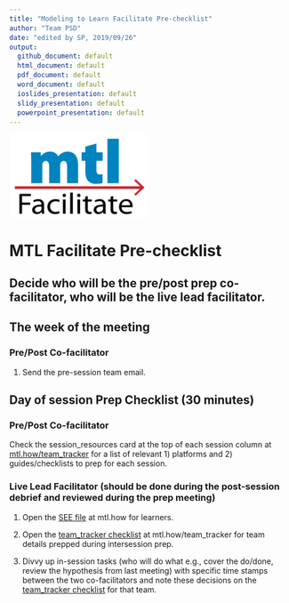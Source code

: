 ```yaml
---
title: "Modeling to Learn Facilitate Pre-checklist"
author: "Team PSD"
date: "edited by SP, 2019/09/26"
output: 
  github_document: default
  html_document: default
  pdf_document: default
  word_document: default
  ioslides_presentation: default
  slidy_presentation: default
  powerpoint_presentation: default
---
```


<img src = "https://github.com/lzim/teampsd/blob/teampsd_style/mtl_logo/mtl_facilitate_sq_sm.png"
     height = "150" width = "250">  

# MTL Facilitate Pre-checklist

## Decide who will be the pre/post prep co-facilitator, who will be the live lead facilitator.

## The week of the meeting 
### Pre/Post Co-facilitator 
1. Send the pre-session team email.

## Day of session Prep Checklist (30 minutes)  
### Pre/Post Co-facilitator
Check the session_resources card at the top of each session column at [mtl.how/team_tracker](mtl.how/team_tracker) for a list of relevant 1) platforms and 2) guides/checklists to prep for each session.

### Live Lead Facilitator (should be done during the post-session debrief and reviewed during the prep meeting)
1. Open the [SEE file](https://mtl.how) at mtl.how for learners.

2. Open the [team_tracker checklist](https://mtl.how/team_tracker) at mtl.how/team_tracker for team details prepped during intersession prep.

3. Divvy up in-session tasks (who will do what e.g., cover the do/done, review the hypothesis from last meeting) with specific time stamps between the two co-facilitators and note these decisions on the [team_tracker checklist](https://mtl.how/team_tracker) for that team.
